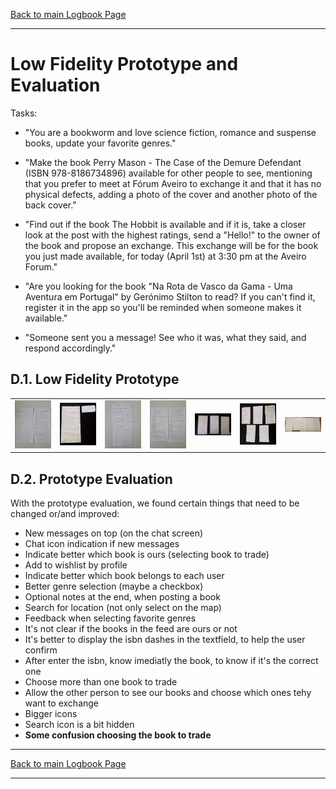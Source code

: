 [Back to main Logbook Page](../hci_logbook.md)

---
# Low Fidelity Prototype and Evaluation

Tasks:
 - "You are a bookworm and love science fiction, romance and suspense books, update your favorite genres."

 - "Make the book Perry Mason - The Case of the Demure Defendant (ISBN 978-8186734896) available for other people to see, mentioning that you prefer to meet at Fórum Aveiro to exchange it and that it has no physical defects, adding a photo of the cover and another photo of the back cover."

 - "Find out if the book The Hobbit is available and if it is, take a closer look at the post with the highest ratings, send a "Hello!" to the owner of the book and propose an exchange. This exchange will be for the book you just made available, for today (April 1st) at 3:30 pm at the Aveiro Forum."

 - "Are you looking for the book "Na Rota de Vasco da Gama - Uma Aventura em Portugal" by Gerónimo Stilton to read? If you can't find it, register it in the app so you'll be reminded when someone makes it available."

 - "Someone sent you a message! See who it was, what they said, and respond accordingly."

## D.1. Low Fidelity Prototype
<table>
    <td>
        <img src="images/generos_perfil.jpg" width="200">
    </td>
    <td>
        <img src="images/Menu_inicial_pesquisa.jpg" width="200">
    </td>
    <td>
        <img src="images/resultados_pesquisa.jpg" width="200">
    </td>
    <td>
        <img src="images/perfil_livro.jpg" width="200">
    </td>
    <td>
        <img src="images/Chats.jpg" width="200">
    </td>
    <td>
        <img src="images/Propor_troca.jpg" width="200">
    </td>
    <td>
        <img src="images/post_isbn.jpg" width="200">
    </td>
</table>

## D.2. Prototype Evaluation

With the prototype evaluation, we found certain things that need to be changed or/and improved:
- New messages on top (on the chat screen)
- Chat icon indication if new messages
- Indicate better which book is ours (selecting book to trade)
- Add to wishlist by profile
- Indicate better which book belongs to each user
- Better genre selection (maybe a checkbox)
- Optional notes at the end, when posting a book
- Search for location (not only select on the map)
- Feedback when selecting favorite genres
- It's not clear if the books in the feed are ours or not
- It's better to display the isbn dashes in the textfield, to help the user confirm
- After enter the isbn, know imediatly the book, to know if it's the correct one
- Choose more than one book to trade
- Allow the other person to see our books and choose which ones tehy want to exchange
- Bigger icons
- Search icon is a bit hidden
- **Some confusion choosing the book to trade**

---
[Back to main Logbook Page](../hci_logbook.md)

---

